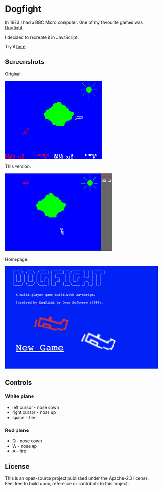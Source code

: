 # Dogfight

In 1983 I had a BBC Micro computer. One of my favourite games was [Dogfight](https://bbcmicro.co.uk/game.php?id=26).

I decided to recreate it in JavaScript.

Try it [here](https://dogfight.glynnbird.com).

## Screenshots

Original:

![BBC version](https://raw.githubusercontent.com/glynnbird/dogfight/master/dist/img/original.gif)
        
This version:

![This version](https://raw.githubusercontent.com/glynnbird/dogfight/master/dist/img/screenshot.png)

Homepage:

![Homepage](https://raw.githubusercontent.com/glynnbird/dogfight/master/dist/img/homepage.png)

## Controls

### White plane

- left cursor - nose down
- right cursor - nose up
- space - fire

### Red plane

- Q - nose down
- W - nose up
- A - fire

## License

This is an open-source project published under the Apache-2.0 license. Feel free to build upon, reference or contribute to this project.

